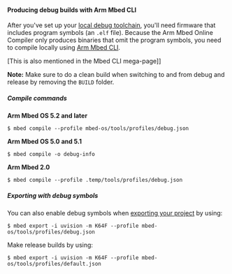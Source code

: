 #### Producing debug builds with Arm Mbed CLI

After you've set up your [local debug toolchain](toolchain.md), you'll need firmware that includes program symbols (an `.elf` file). Because the Arm Mbed Online Compiler only produces binaries that omit the program symbols, you need to compile locally using [Arm Mbed CLI](https://docs.mbed.com/docs/mbed-os-handbook/en/latest/dev_tools/cli/).

[This is also mentioned in the Mbed CLI mega-page]]

<span class="notes">**Note:** Make sure to do a clean build when switching to and from debug and release by removing the `BUILD` folder.</span>

##### Compile commands

**Arm Mbed OS 5.2 and later**

```
$ mbed compile --profile mbed-os/tools/profiles/debug.json
```

**Arm Mbed OS 5.0 and 5.1**

```
$ mbed compile -o debug-info
```

**Arm Mbed 2.0**

```
$ mbed compile --profile .temp/tools/profiles/debug.json
```

##### Exporting with debug symbols

You can also enable debug symbols when [exporting your project](https://docs.mbed.com/docs/mbed-os-handbook/en/latest/dev_tools/cli/#exporting-to-desktop-ides) by using:

```
$ mbed export -i uvision -m K64F --profile mbed-os/tools/profiles/debug.json
```

Make release builds by using:

```
$ mbed export -i uvision -m K64F --profile mbed-os/tools/profiles/default.json
```
